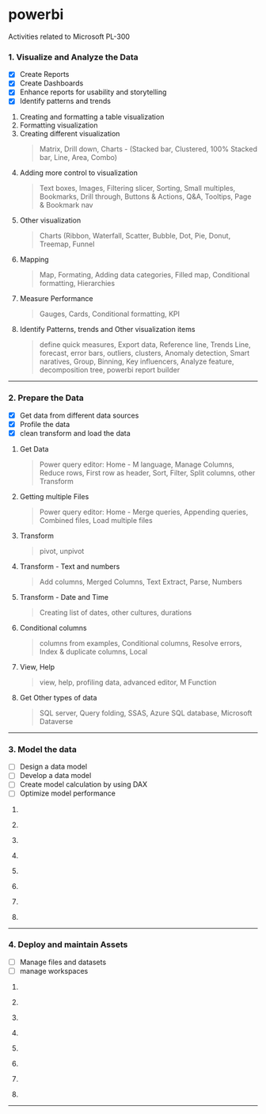 # powerbi
Activities related to Microsoft PL-300


### 1. Visualize and Analyze the Data
- [x] Create Reports
- [x] Create Dashboards
- [x] Enhance reports for usability and storytelling
- [x] Identify patterns and trends

1. Creating and formatting a table visualization
2. Formatting visualization
3. Creating different visualization 
      >Matrix, Drill down, Charts - (Stacked bar, Clustered, 100% Stacked bar, Line, Area, Combo)
4. Adding more control to visualization
      >Text boxes, Images, Filtering slicer, Sorting, Small multiples, Bookmarks, Drill through, Buttons & Actions, Q&A, Tooltips, Page & Bookmark nav
5. Other visualization
      >Charts (Ribbon, Waterfall, Scatter, Bubble, Dot, Pie, Donut, Treemap, Funnel 
6. Mapping
      >Map, Formating, Adding data categories, Filled map, Conditional formatting, Hierarchies
7. Measure Performance
      >Gauges, Cards, Conditional formatting, KPI 
8. Identify Patterns, trends and Other visualization items
      >define quick measures, Export data, Reference line, Trends Line, forecast, error bars, outliers, clusters, Anomaly detection, Smart naratives,         Group, Binning, Key influencers, Analyze feature, decomposition tree, powerbi report builder 
 -----------------------------------------------------------------------------------------    

### 2. Prepare the Data
- [x] Get data from different data sources
- [x] Profile the data
- [x] clean transform and load the data

1. Get Data 
      >Power query editor: Home - M language, Manage Columns, Reduce rows, First row as header, Sort, Filter, Split columns, other Transform
2. Getting multiple Files 
      >Power query editor: Home - Merge queries, Appending queries, Combined files, Load multiple files
3. Transform
      >pivot, unpivot
4. Transform - Text and numbers
      >Add columns, Merged Columns, Text Extract, Parse, Numbers
5. Transform - Date and Time
      >Creating list of dates, other cultures, durations
6. Conditional columns 
      >columns from examples, Conditional columns, Resolve errors, Index & duplicate columns, Local
7. View, Help
      >view, help, profiling data, advanced editor, M Function
8. Get Other types of data
      >SQL server, Query folding, SSAS, Azure SQL database, Microsoft Dataverse
-----------------------------------------------------------------------------------------

### 3. Model the data
- [ ] Design a data model
- [ ] Develop a data model
- [ ] Create model calculation by  using DAX
- [ ] Optimize model performance

1. 
      >
2. 
      >
3. 
      >
4. 
      >
5. 
      >
6. 
      >
7. 
      >
8. 
      >
-----------------------------------------------------------------------------------------

### 4. Deploy and maintain Assets
- [ ] Manage files and datasets
- [ ] manage workspaces

1. 
      >
2. 
      >
3. 
      >
4. 
      >
5. 
      >
6. 
      >
7. 
      >
8. 
      >
-----------------------------------------------------------------------------------------


